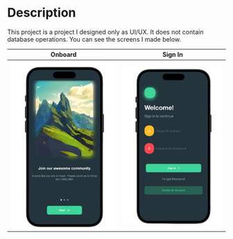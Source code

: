 # Description

This project is a project I designed only as UI/UX. It does not contain database operations. You can see the screens I made below.

| Onboard | Sign In | 
| ------ | ---- | 
<img src="https://github.com/GkhKaya/IOSMarvieApp/blob/main/src/onBoardView.png"/> | <img src="https://github.com/GkhKaya/IOSMarvieApp/blob/main/src/signInView.png"/>